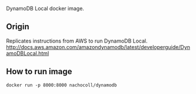 DynamoDB Local docker image.

## Origin

Replicates instructions from AWS to run DynamoDB Local. 
http://docs.aws.amazon.com/amazondynamodb/latest/developerguide/DynamoDBLocal.html

## How to run image

```shell
docker run -p 8000:8000 nachocoll/dynamodb
```
